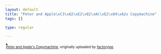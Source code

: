 ```yaml
--- 
layout: default
title: "Peter and Apple\xC3\xA2\xE2\x82\xAC\xE2\x84\xA2s Copymachine"
tags: []

type: regular

---
```

<style type="text/css">
.flickr-photo { border: solid 2px #000000; }
.flickr-yourcomment { }
.flickr-frame { text-align: left; padding: 3px; }
.flickr-caption { font-size: 0.8em; margin-top: 0px; }
</style>

<div class="flickr-frame">
	<a href="http://www.flickr.com/photos/factoryjoe/210227354/" title="photo sharing"><img src="http://static.flickr.com/65/210227354_c46a1cc9de.jpg" class="flickr-photo" alt="" /></a>
<br />
	<span class="flickr-caption"><a href="http://www.flickr.com/photos/factoryjoe/210227354/">Peter and Apple's Copymachine</a>, originally uploaded by <a href="http://www.flickr.com/people/factoryjoe/">factoryjoe</a>.</span>
</div>
				
<p class="flickr-yourcomment">
	
</p>
